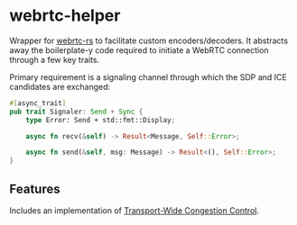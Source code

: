 # webrtc-helper

Wrapper for [webrtc-rs](https://github.com/webrtc-rs/webrtc) to facilitate custom encoders/decoders. It abstracts away the boilerplate-y code required to initiate a WebRTC connection through a few key traits.

Primary requirement is a signaling channel through which the SDP and ICE candidates are exchanged:

```rust
#[async_trait]
pub trait Signaler: Send + Sync {
    type Error: Send + std::fmt::Display;

    async fn recv(&self) -> Result<Message, Self::Error>;

    async fn send(&self, msg: Message) -> Result<(), Self::Error>;
}
```

## Features

Includes an implementation of [Transport-Wide Congestion Control](src/interceptor/twcc/mod.rs).